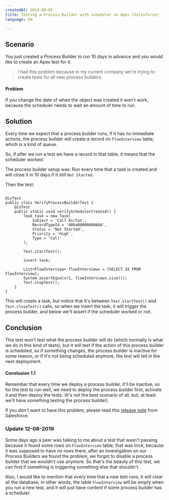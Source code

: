 ```yaml
---
createdAt: 2019-08-05
title: Testing a Process Builder with scheduler on Apex (Salesforce)
language: EN

---
```


## Scenario

You just created a Process Builder to run 10 days in advance and you would like to create an Apex test for it.

> I had this problem because in my current company we're trying to create tests for all new process builders.

#### Problem

If you change the date of when the object was created it won't work, because the scheduler needs to wait an amount of time to run.

## Solution

Every time we expect that a process builder runs, if it has no immediate actions, the process builder will create a record on `FlowInterview` table, which is a kind of queue.

So, if after we run a test we have a record in that table, it means that the scheduler worked.

The process builder setup was: Run every time that a task is created and will close it in 10 days if it still `Not Started`.

Then the test:

```apex

@isTest
public class VerifyProcessBuilderTest {
    @isTest
    public static void verifySchedulerCreated() {
        Task task = new Task(
            Subject = 'Call Airton',
            RecordTypeId = '000a00000000AAA',
            Status = 'Not Started',
            Priority = 'High',
            Type = 'Call'
        );

        Test.startTest();

        insert task;

        List<FlowInterview> flowInterviews = [SELECT Id FROM FlowInterview];
        System.assertEquals(1, flowInterviews.size());
        Test.stopTest();
    }
}

```

This will create a task, but notice that it's between `Test.startTest()` and `Test.closeTest()` calls, so when we insert the task, it will trigger the process builder, and below we'll assert if the scheduler worked or not.

## Conclusion

This test won't test what the process builder will do (which normally is what we do in this kind of tests), but it will test if the action of this process builder is scheduled, so if something changes, the process builder is inactive for some reason, or if it's not being scheduled anymore, the test will tell in the next deployment.

#### Conslusion 1.1

Remember that every time we deploy a process builder, it'll be inactive, so for the test to run well, we need to deploy the process builder first, activate it and then deploy the tests. (It's not the best scenario of all, but, at least we'll have something testing the process builder).

If you don't want to have this problem, please read this [release note](https://releasenotes.docs.salesforce.com/en-us/winter19/release-notes/rn_forcecom_flow_deploy_as_active.htm "Salesforce release article") from Salesforce.

### Update 12-08-2019

Some days ago a peer was talking to me about a test that wasn't passing because it found some rows on `FlowInterview` table, that was trick, because it was supposed to have no rows there, after an investigation on our Process Builders we found the problem, we forgot to disable a process builder that we wouldn't use anymore. So that's the beauty of this test, we can find if something is triggering something else that shouldn't.

Also, I would like to mention that every time that a new test runs, it will clear all the database, in other words, the table `FlowInterview` will be empty when you run a new test, and it will just have content if some process builder has a scheduler.
